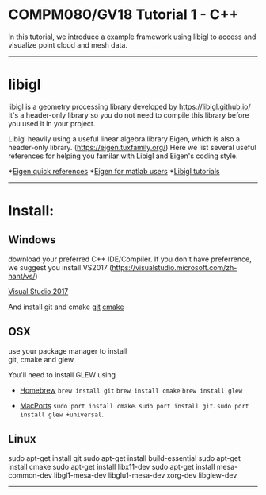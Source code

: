# COMPM080/GV18 Tutorial 1 - C++ 

In this tutorial, we introduce a example framework using libigl to access and visualize point cloud and mesh data.

---
# libigl 
libigl is a geometry processing library developed by https://libigl.github.io/  
It's a header-only library so you do not need to compile this library before you used it in your project.

Libigl heavily using a useful linear algebra library Eigen, which is also a header-only library. (https://eigen.tuxfamily.org/)
Here we list several useful references for helping you familar with Libigl and Eigen's coding style.

*[Eigen quick references](http://eigen.tuxfamily.org/dox/group__QuickRefPage.html)
*[Eigen for matlab users](http://igl.ethz.ch/projects/libigl/matlab-to-eigen.html)
*[Libigl tutorials](https://libigl.github.io/tutorial/)

---

# Install:

## Windows 
download your preferred C++ IDE/Compiler. If you don't have preferrence, we suggest you install VS2017 (https://visualstudio.microsoft.com/zh-hant/vs/)

[Visual Studio 2017](https://visualstudio.microsoft.com/thank-you-downloading-visual-studio/?sku=Community&rel=15)

And install git and cmake 
[git](https://git-scm.com/download/win)
[cmake](https://github.com/Kitware/CMake/releases/download/v3.13.3/cmake-3.13.3-win64-x64.zip)

## OSX

use your package manager to install  
git, cmake and glew

You'll need to install GLEW using
* [Homebrew](http://brew.sh/) 
`brew install git`
`brew install cmake`
`brew install glew`

* [MacPorts](https://www.macports.org/) 
`sudo port install cmake`.
`sudo port install git`.
`sudo port install glew +universal`.

## Linux 
sudo apt-get install git
sudo apt-get install build-essential
sudo apt-get install cmake
sudo apt-get install libx11-dev
sudo apt-get install mesa-common-dev libgl1-mesa-dev libglu1-mesa-dev xorg-dev libglew-dev 

---
